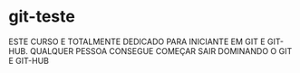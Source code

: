 # git-teste
ESTE CURSO E TOTALMENTE DEDICADO PARA INICIANTE EM GIT E GIT-HUB.
QUALQUER PESSOA CONSEGUE COMEÇAR SAIR DOMINANDO O GIT E GIT-HUB